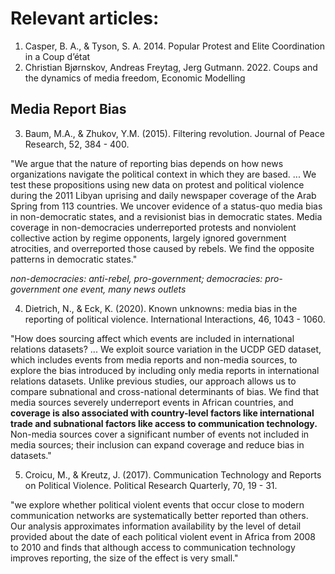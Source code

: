 # Relevant articles:

01. Casper, B. A., & Tyson, S. A. 2014. Popular Protest and Elite Coordination in a Coup d’état
02. Christian Bjørnskov, Andreas Freytag, Jerg Gutmann. 2022. Coups and the dynamics of media freedom, Economic Modelling

## Media Report Bias

03. Baum, M.A., & Zhukov, Y.M. (2015). Filtering revolution. Journal of Peace Research, 52, 384 - 400.

"We argue that the nature of reporting bias depends on how news organizations navigate the political context in which they are based. ... We test these propositions using new data on protest and political violence during the 2011 Libyan uprising and daily newspaper coverage of the Arab Spring from 113 countries. We uncover evidence of a status-quo media bias in non-democratic states, and a revisionist bias in democratic states. Media coverage in non-democracies underreported protests and nonviolent collective action by regime opponents, largely ignored government atrocities, and overreported those caused by rebels. We find the opposite patterns in democratic states."

*non-democracies: anti-rebel, pro-government; democracies: pro-government*
*one event, many news outlets*

04. Dietrich, N., & Eck, K. (2020). Known unknowns: media bias in the reporting of political violence. International Interactions, 46, 1043 - 1060.

"How does sourcing affect which events are included in international relations datasets? ... We exploit source variation in the UCDP GED dataset, which includes events from media reports and non-media sources, to explore the bias introduced by including only media reports in international relations datasets. Unlike previous studies, our approach allows us to compare subnational and cross-national determinants of bias. We find that media sources severely underreport events in African countries, and **coverage is also associated with country-level factors like international trade and subnational factors like access to communication technology.** Non-media sources cover a significant number of events not included in media sources; their inclusion can expand coverage and reduce bias in datasets."

05. Croicu, M., & Kreutz, J. (2017). Communication Technology and Reports on Political Violence. Political Research Quarterly, 70, 19 - 31.

"we explore whether political violent events that occur close to modern communication networks are systematically better reported than others. Our analysis approximates information availability by the level of detail provided about the date of each political violent event in Africa from 2008 to 2010 and finds that although access to communication technology improves reporting, the size of the effect is very small."

